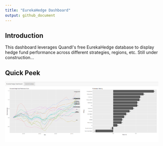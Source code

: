 ```yaml
---
title: "EurekaHedge Dashboard"
output: github_document
---
```




## Introduction

This dashboard leverages Quandl's free EurekaHedge database to display hedge fund performance across different strategies, regions, etc.
Still under construction...

## Quick Peek

![Start Page](/figure/quickPeek.PNG)
